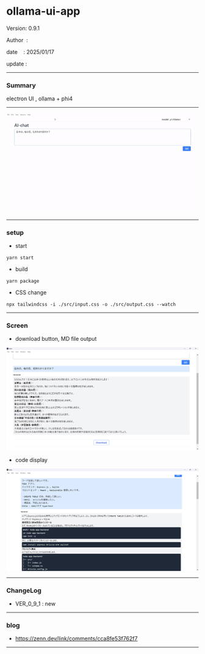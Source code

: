 ﻿# ollama-ui-app

 Version: 0.9.1

 Author  :

 date    : 2025/01/17

 update  :

***
### Summary

electron UI , ollama + phi4

***
![img1](/image/ollama-ui-app_0117.gif)
***
### setup

* start
```
yarn start
```
* build
```
yarn package
```

* CSS change
```
npx tailwindcss -i ./src/input.css -o ./src/output.css --watch
```
***
### Screen

* download button, MD file output

![img1](/image/ui0118a.png)

* code display

![img1](/image/ss0118a.png)


***
### ChangeLog
* VER_0_9_1 : new

***
### blog 

* https://zenn.dev/link/comments/cca8fe53f762f7

***

